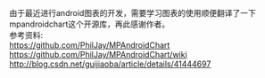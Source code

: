 由于最近进行android图表的开发，需要学习图表的使用顺便翻译了一下mpandroidchart这个开源库，再此感谢作者。   
参考资料:   
https://github.com/PhilJay/MPAndroidChart   
https://github.com/PhilJay/MPAndroidChart/wiki   
http://blog.csdn.net/guijiaoba/article/details/41444697   